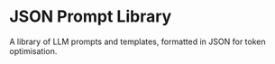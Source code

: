 # JSON Prompt Library

A library of LLM prompts and templates, formatted in JSON for token optimisation.